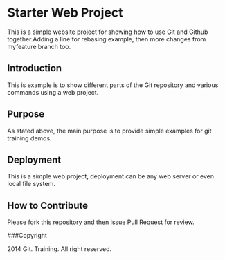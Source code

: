 # Starter Web Project

This is a simple website project for showing how to use Git and Github together.Adding a line for rebasing example, then more changes from myfeature branch too.

## Introduction

This is example is to show different parts of the Git repository and various commands using a web project.

## Purpose
 
 As stated above, the main purpose is to provide simple examples for git training demos. 
 
## Deployment

This is a simple web project, deployment can be any web server or even local file system.

## How to Contribute

Please fork this repository and then issue Pull Request for review.

###Copyright

2014 Git. Training. All right reserved.